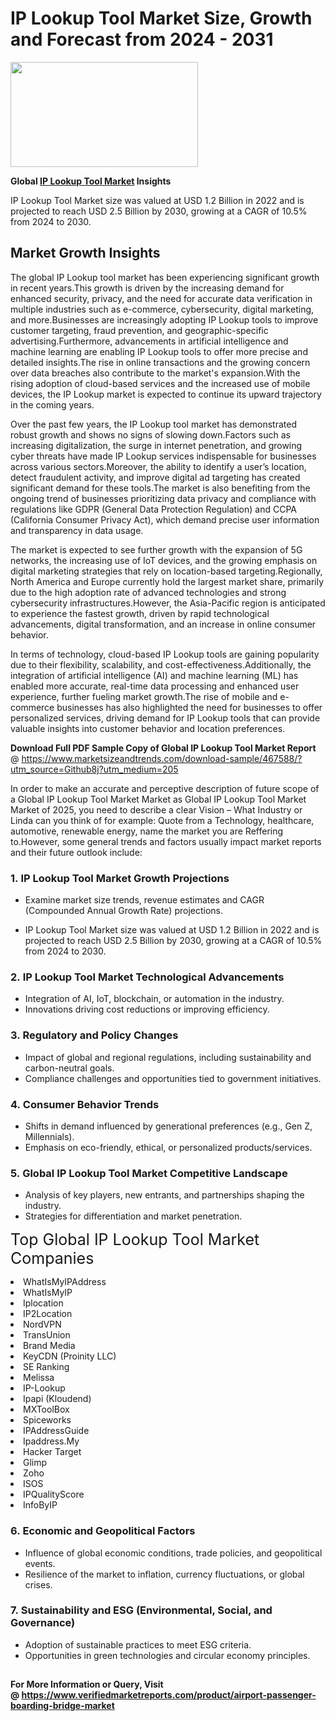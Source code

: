 <H1>IP Lookup Tool Market Size, Growth and Forecast from 2024 - 2031</H1><img class="aligncenter size-medium wp-image-584254" src="https://thirdeyenews.in/wp-content/uploads/2024/09/Global-Market-Research-300x168.jpeg" alt="" width="300" height="168" /><p><strong>Global&nbsp;<a href="https://www.marketsizeandtrends.com/download-sample/467588/?utm_source=Github8j?utm_medium=205">IP Lookup Tool Market</a> Insights</strong></p><p>IP Lookup Tool Market size was valued at USD 1.2 Billion in 2022 and is projected to reach USD 2.5 Billion by 2030, growing at a CAGR of 10.5% from 2024 to 2030.</p><p><h2>Market Growth Insights</h2> <p>The global IP Lookup tool market has been experiencing significant growth in recent years.This growth is driven by the increasing demand for enhanced security, privacy, and the need for accurate data verification in multiple industries such as e-commerce, cybersecurity, digital marketing, and more.Businesses are increasingly adopting IP Lookup tools to improve customer targeting, fraud prevention, and geographic-specific advertising.Furthermore, advancements in artificial intelligence and machine learning are enabling IP Lookup tools to offer more precise and detailed insights.The rise in online transactions and the growing concern over data breaches also contribute to the market's expansion.With the rising adoption of cloud-based services and the increased use of mobile devices, the IP Lookup market is expected to continue its upward trajectory in the coming years.</p> <p>Over the past few years, the IP Lookup tool market has demonstrated robust growth and shows no signs of slowing down.Factors such as increasing digitalization, the surge in internet penetration, and growing cyber threats have made IP Lookup services indispensable for businesses across various sectors.Moreover, the ability to identify a user’s location, detect fraudulent activity, and improve digital ad targeting has created significant demand for these tools.The market is also benefiting from the ongoing trend of businesses prioritizing data privacy and compliance with regulations like GDPR (General Data Protection Regulation) and CCPA (California Consumer Privacy Act), which demand precise user information and transparency in data usage.</p> <p>The market is expected to see further growth with the expansion of 5G networks, the increasing use of IoT devices, and the growing emphasis on digital marketing strategies that rely on location-based targeting.Regionally, North America and Europe currently hold the largest market share, primarily due to the high adoption rate of advanced technologies and strong cybersecurity infrastructures.However, the Asia-Pacific region is anticipated to experience the fastest growth, driven by rapid technological advancements, digital transformation, and an increase in online consumer behavior.</p> <p>In terms of technology, cloud-based IP Lookup tools are gaining popularity due to their flexibility, scalability, and cost-effectiveness.Additionally, the integration of artificial intelligence (AI) and machine learning (ML) has enabled more accurate, real-time data processing and enhanced user experience, further fueling market growth.The rise of mobile and e-commerce businesses has also highlighted the need for businesses to offer personalized services, driving demand for IP Lookup tools that can provide valuable insights into customer behavior and location preferences.</p> <p><span class=""><strong>Download Full PDF Sample Copy of Global IP Lookup Tool Market Report</strong> @ <a href="https://www.marketsizeandtrends.com/download-sample/467588/?utm_source=Github8j?utm_medium=205" target="_blank">https://www.marketsizeandtrends.com/download-sample/467588/?utm_source=Github8j?utm_medium=205</a></span></p><p>In order to make an accurate and perceptive description of future scope of a Global&nbsp;IP Lookup Tool Market Market as Global&nbsp;IP Lookup Tool Market Market of 2025, you need to describe a clear Vision &ndash; What Industry or Linda can you think of for example: Quote from a Technology, healthcare, automotive, renewable energy, name the market you are Reffering to.However, some general trends and factors usually impact market reports and their future outlook include:</p><h3>1.&nbsp;<strong>IP Lookup Tool Market Growth Projections</strong></h3><ul><li>Examine market size trends, revenue estimates and CAGR (Compounded Annual Growth Rate) projections.</li><li><p>IP Lookup Tool Market size was valued at USD 1.2 Billion in 2022 and is projected to reach USD 2.5 Billion by 2030, growing at a CAGR of 10.5% from 2024 to 2030.</p></li></ul><h3>2.&nbsp;<strong>IP Lookup Tool Market Technological Advancements</strong></h3><ul><li>Integration of AI, IoT, blockchain, or automation in the industry.</li><li>Innovations driving cost reductions or improving efficiency.</li></ul><h3>3.&nbsp;<strong>Regulatory and Policy Changes</strong></h3><ul><li>Impact of global and regional regulations, including sustainability and carbon-neutral goals.</li><li>Compliance challenges and opportunities tied to government initiatives.</li></ul><h3>4.&nbsp;<strong>Consumer Behavior Trends</strong></h3><ul><li>Shifts in demand influenced by generational preferences (e.g., Gen Z, Millennials).</li><li>Emphasis on eco-friendly, ethical, or personalized products/services.</li></ul><h3>5.&nbsp;<strong>Global IP Lookup Tool Market Competitive Landscape</strong></h3><ul><li>Analysis of key players, new entrants, and partnerships shaping the industry.</li><li>Strategies for differentiation and market penetration.</li></ul><p data-pm-slice="1 1 []"><span style="color: inherit; font-family: inherit; font-size: 25px;">Top Global IP Lookup Tool Market Companies</span></p><div class="" data-test-id=""><p><li>WhatIsMyIPAddress</li><li> WhatIsMyIP</li><li> Iplocation</li><li> IP2Location</li><li> NordVPN</li><li> TransUnion</li><li> Brand Media</li><li> KeyCDN (Proinity LLC)</li><li> SE Ranking</li><li> Melissa</li><li> IP-Lookup</li><li> Ipapi (Kloudend)</li><li> MXToolBox</li><li> Spiceworks</li><li> IPAddressGuide</li><li> Ipaddress.My</li><li> Hacker Target</li><li> Glimp</li><li> Zoho</li><li> ISOS</li><li> IPQualityScore</li><li> InfoByIP</li></p></div><h3>6.&nbsp;<strong>Economic and Geopolitical Factors</strong></h3><ul><li>Influence of global economic conditions, trade policies, and geopolitical events.</li><li>Resilience of the market to inflation, currency fluctuations, or global crises.</li></ul><h3>7.&nbsp;<strong>Sustainability and ESG (Environmental, Social, and Governance)</strong></h3><ul><li>Adoption of sustainable practices to meet ESG criteria.</li><li>Opportunities in green technologies and circular economy principles.</li></ul><h2><strong style="font-size: 14px;">For More Information or Query, Visit @&nbsp;</strong><a style="background-color: #ffffff; font-size: 14px;" href="https://www.marketsizeandtrends.com/report/ip-lookup-tool-market/" target="_blank">https://www.verifiedmarketreports.com/product/airport-passenger-boarding-bridge-market</a></h2>